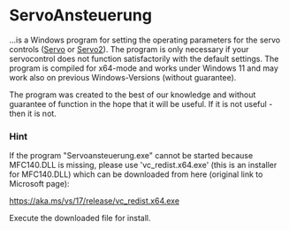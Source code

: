 ﻿ # ServoAnsteuerung

...is a Windows program for setting the operating parameters for the servo controls ([Servo](http://www.github.com/Kruemelbahn/Servo) or [Servo2](http://www.github.com/Kruemelbahn/Servo2)).
The program is only necessary if your servocontrol does not function satisfactorily with the default settings.
The program is compiled for x64-mode and works under Windows 11 and may work also on previous Windows-Versions (without guarantee).<br>

The program was created to the best of our knowledge and without guarantee of function in the hope that it will be useful.
If it is not useful - then it is not.

### Hint
If the program "Servoansteuerung.exe" cannot be started because MFC140.DLL is missing,
please use 'vc_redist.x64.exe' (this is an installer for MFC140.DLL) which can be downloaded from here (original link to Microsoft page):

https://aka.ms/vs/17/release/vc_redist.x64.exe 

Execute the downloaded file for install.

